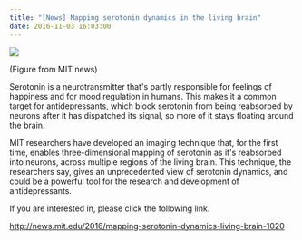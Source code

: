 ```yaml
---
title: "[News] Mapping serotonin dynamics in the living brain"
date: 2016-11-03 16:03:00
---
```


![](https://news.mit.edu/sites/default/files/styles/news_article__image_gallery/public/images/201610/MIT-Mapping-Serotonin_0.jpg?itok=xE6o6oDY#50)

(Figure from MIT news)

Serotonin is a neurotransmitter that's partly responsible for feelings of happiness and for mood regulation in humans. This makes it a common target for antidepressants, which block serotonin from being reabsorbed by neurons after it has dispatched its signal, so more of it stays floating around the brain.

MIT researchers have developed an imaging technique that, for the first time, enables three-dimensional mapping of serotonin as it's reabsorbed into neurons, across multiple regions of the living brain. This technique, the researchers say, gives an unprecedented view of serotonin dynamics, and could be a powerful tool for the research and development of antidepressants.

If you are interested in, please click the following link.

<http://news.mit.edu/2016/mapping-serotonin-dynamics-living-brain-1020>

